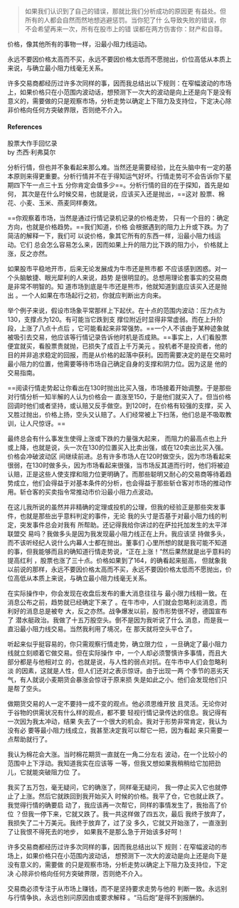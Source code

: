 >如果我们认识到了自己的错误，那就比我们分析成功的原因更 有益处。但所有的人都会自然而然地想逃避惩罚。当你犯了什 么导致失败的错误，你不会希望再来一次，所有在股市上的错 误都在两方伤害你：财产和自尊。

价格，像其他所有的事物一样，沿最小阻力线运动。

永远不要因价格太高而不买，永远不要因价格太低而不愿抛出，价位高低从本质上来说，与确立最小阻力线毫无关系。

许多交易商都经历过许多次同样的事，因而我总结出以下规则：在窄幅波动的市场上，如果价格只在小范围内波动话，想预测下一次大的波动是向上还是向下是没有意义的，需要做的只是观察市场，分析走势以确定上下阻力及支持位，下定决心除非价格向任何方突破界限，否则绝不介入。

#### References
股票大作手回忆录  
by  杰西·利弗莫尔


分析行情，但也并不象看起来那么难。当然还是需要经验，比在头脑中有一定的基本原则来得更重要。分析行情并不在于得知运气好坏。行情走势可不会告诉你下星期四下午一点三十五 分你肯定会值多少==。分析行情的目的在于探知，首先是如何， 其次是在什么时候交易，也就是说，应该买入还是抛出，==这对 股票、棉花、小麦、玉米、燕麦同样奏效。

==你观察着市场，当然是通过行情记录机记录的价格走势， 只有一个目的：确定方向，也就是价格趋势。==我们知道，价格 会根据遇到的阻力上升或下跌。为了简洁的解释一下，我们可 以说价格，象其它所有的东西一样，沿最小阻力线运动。它们 总会怎么容易怎么来，因而如果上升的阻力比下跌的阻力小， 价格就上涨，反之亦然。

如果股市平稳地开市，后来无论发展成为牛市还是熊市都 不应该感到困惑。对一个头脑敏捷、眼光犀利的人来说，趋势 是很明显的。总想用理论套事实的交易商是非常不明智的。知 道市场到底是牛市还是熊市，他就知道到底应该买入还是抛出 。一个人如果在市场起行之初，你就应判断出方向来。

举个例子来说，假设市场象平常那样上下起伏。在十点的范围内波动：压力点为130，支撑点为120。有可能当它跌到支 撑位附近时显得非常虚弱。而在上升阶段，上涨了八点十点后 ，它可能看起来非常强势。==一个人不该由于某种迹象就被吸引去交易，他应该等行情记录告诉他时机是否成熟。==事实上，人们看股票便宜就买，看股票贵就抛，已损失了成百上千万美元 。投机者不是投资者，他的目的并非追求稳定的回报，而是从价格的起落中获利。因而需要决定的是在交易时最小阻力的位置，他需要等待市场自己确定自身的支撑和阴力位。因为这是 他的交易指南。

==阅读行情走势起让你看出在130时抛出比买入强，市场接着开始调整。于是那些对行情分析一知半解的人认为价格会一 直涨至150，于是他们就买入了。但当价格回调时他们或者坚持，或认赔又反手做空。到120时，在价格有较强的支撑，买 入又胜过抛出，价格上扬，空头又认赔了。人们经常被上下扫荡，他们总是不吸取教训，让人尺惊讶。==

最终总会有什么事发生使得上涨或下跌的力量强大起来， 而阻力的最高点也上升或上降，也就是说，头一次在130的位置买入比卖出强，或在120卖出比买入强。价格会冲破波动区 间继续前进。总有许多市场人在120时做空头，因为市场看起来很弱，在130时做多头，因为市场看起来很强，当市场反其道而行时，他们将被迫认赔，正是这些人使支撑和阻力位更明确了。而那些聪明又耐心的交易商等待着趋势成立，他们会得益于对基本条件的分析，也会得益于那些斩仓客对市场的推动作用。斩仓客的买卖指令常推动市价沿最小阻力点波动。　　 

在这儿我所说的虽然并非精确的定理或投机的公理，但我的经验正是那些突发事件，也就是那些出乎意料判定的事件，无论 我的头寸是否基于对最小阻力线的判定，突发事件总会对我有 所帮助。还记得我给你讲过的在萨拉托加发生的太平洋联盟交 易吗？我做多头是因为我发现最小阻力线正在上升。我应该坚 持做多头，而不该听经纪人说什么内幕人士都在抛出。董事们 心里所想的就是我可能不知道的事，但我能够而且的确知道行情走势说，“正在上涨！”然后果然就是出乎意料的提高红利 ，股票也涨了三十点。价格如果到了164，的确看起来挺高， 但就象我以前说的那样，永远不要因价格太高而不买，永远不要因价格太低而不愿抛出，价位高低从本质上来说，与确立最小阻力线毫无关系。

在实际操作中，你会发现在收盘后发布的重大消息往往与 最小限力线相一致。在消息公布之前，趋势就已经确定下来了 。在牛市中，人们就会忽略利淡消息，而利好的消息总是被夸 大，反之亦然。战争爆发以前，股市形势很不好，德国宣布了 潜水艇政治。我做了十五万股空头。倒不是因为我听说了什么 消息，而是我一直沿最小阻力线交易。当然我利用了境况，在 那天就将空头平仓了。

听起来似乎挺容易的，你只需观察行情走势，确立限力位 ，一旦确定了最小阻力线就立刻顺着它做交易。但在实际操作 中，一个人却必须警慎许多事情，而且大部分都是与他相对立 的，也就是说，与人性的弱点对抗。在牛市中人们会忽略利淡 的因素，这就是人性，但人们还对之表示惊讶。由于出现一两 个季节的恶劣天气，有人就说小麦期货会暴涨会惊讶于原来损 失是如此之小。他们会发现他们只是帮了空头。

做期货交易的人一定不要持一成不变的观点。他必须思维开放 且灵活。无论你对于谷物的供需状况有什么样的观点，都不要 轻视行情记录传达的信息。我记得有一次因为我太冲动，结果 失去了一个很大的机会。我对于形势非常肯定，我认为没有必 要等最小阻力线成立，我甚至决定我可以帮它一把，因为看起 来只需要一点帮助就行了。

我认为棉花会大涨。当时棉花期货一直就在一角二分左右 波动，在一个比较小的范围中上下浮动。我知道我实在应该等 一等，但我又想如果我稍稍给它加把劲儿，它就能突破阻力位 了。

我买了五万包，毫无疑问，它的确涨了，同样毫无疑问， 我一停止买入它也就停止了上涨。然后它就跌回到我开始买入 时候的价格。我平了仓，它也就止跌了。我觉得行情的确要启 动了，我应该再一次帮它，同样的事情发生了，我抬高了价位 ？但我一停下来，它就又跌了。我一共这样做了四五次，最后 我终于放弃了，我损失了二十万美元。我终于放弃了，过了没 多久，它就又开始涨了，一直涨到了让我恨不得死去的地步， 如果我不是那么急于开始该多好呵！

许多交易商都经历过许多次同样的事，因而我总结出以下 规则：在窄幅波动的市场上，如果价格只在小范围内波动话， 想预测下一次大的波动是向上还是向下是没有意义的，需要做 的只是观察市场，分析走势以确定上下阻力及支持位，下定决 心除非价格向任何方突破界限，否则绝不介入。

交易商必须专注于从市场上赚钱，而不是坚持要求走势与他的 判断一致。永远别与行情争执，永远也别问原因由或要求解释 。“马后炮”是得不到报酬的。